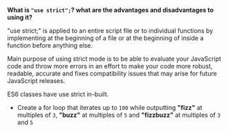 **What is `"use strict";`? what are the advantages and disadvantages to using it?**

"use strict;" is applied to an entire script file or to individual functions by implementing at the beginning of a file or at the beginning of inside a function before anything else.

Main purpose of using strict mode is to be able to evaluate your JavaScript code and throw more errors in an effort to make your code more robust, readable, accurate and fixes compatibility issues that may arise for future JavaScript releases.

ES6 classes have use strict in-built.

* Create a for loop that iterates up to `100` while outputting **"fizz"** at multiples of `3`, **"buzz"** at multiples of `5` and **"fizzbuzz"** at multiples of `3` and `5`